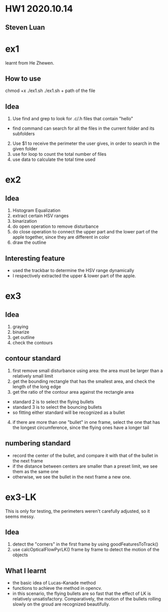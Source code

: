 # HW1 2020.10.14
## Steven Luan
# ex1
learnt from He Zhewen.
## How to use
chmod +x ./ex1.sh
./ex1.sh + path of the file
## Idea
1. Use find and grep to look for .c/.h files that contain "hello"
- find command can search for all the files in the current folder and its subfolders
2. Use $1 to receive the perimeter the user gives, in order to search in the given folder
3. use for loop to count the total number of files
4. use data to calculate the total time used

# ex2
## Idea
1. Histogram Equalization
2. extract certain HSV ranges
3. binarization
4. do open operation to remove disturbance
5. do close operation to connect the upper part and the lower part of the apple together, since they are different in color
6. draw the outline
## Interesting feature
- used the trackbar to determine the HSV range dynamically
- I respectively extracted the upper & lower part of the apple.

# ex3
## Idea
1. graying
2. binarize
3. get outline
4. check the contours
## contour standard
1. first remove small disturbance using area: the area must be larger than a relatively small limit
2. get the bounding rectangle that has the smallest area, and check the length of the long edge
3. get the ratio of the contour area against the rectangle area
- standard 2 is to select the flying bullets
- standard 3 is to select the bouncing bullets
- so fitting either standard will be recognized as a bullet
4. if there are more than one "bullet" in one frame, select the one that has the longest circumference, since the flying ones have a longer tail
## numbering standard
- record the center of the bullet, and compare it with that of the bullet in the next frame
- if the distance between centers are smaller than a preset limit, we see them as the same one
- otherwise, we see the bullet in the next frame a new one.

# ex3-LK
This is only for testing, the perimeters weren't carefully adjusted, so it seems messy.
## Idea
1. detect the "corners" in the first frame by using goodFeaturesToTrack()
2. use calcOpticalFlowPyrLK() frame by frame to detect the motion of the objects
## What I learnt
- the basic idea of Lucas–Kanade method
- functions to achieve the method in opencv.
- in this scenario, the flying bullets are so fast that the effect of LK is relatively unsatisfactory. Comparatively, the motion of the bullets rolling slowly on the groud are recognized beautifully.
